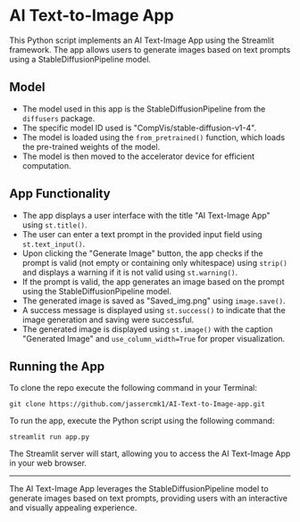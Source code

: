 # AI Text-to-Image App

This Python script implements an AI Text-Image App using the Streamlit framework. The app allows users to generate images based on text prompts using a StableDiffusionPipeline model.

## Model

- The model used in this app is the StableDiffusionPipeline from the `diffusers` package.
- The specific model ID used is "CompVis/stable-diffusion-v1-4".
- The model is loaded using the `from_pretrained()` function, which loads the pre-trained weights of the model.
- The model is then moved to the accelerator device for efficient computation.

## App Functionality

- The app displays a user interface with the title "AI Text-Image App" using `st.title()`.
- The user can enter a text prompt in the provided input field using `st.text_input()`.
- Upon clicking the "Generate Image" button, the app checks if the prompt is valid (not empty or containing only whitespace) using `strip()` and displays a warning if it is not valid using `st.warning()`.
- If the prompt is valid, the app generates an image based on the prompt using the StableDiffusionPipeline model.
- The generated image is saved as "Saved_img.png" using `image.save()`.
- A success message is displayed using `st.success()` to indicate that the image generation and saving were successful.
- The generated image is displayed using `st.image()` with the caption "Generated Image" and `use_column_width=True` for proper visualization.

## Running the App

To clone the repo execute the following command in your Terminal:
```
git clone https://github.com/jassercmk1/AI-Text-to-Image-app.git
```


To run the app, execute the Python script using the following command:
```
streamlit run app.py
```

The Streamlit server will start, allowing you to access the AI Text-Image App in your web browser.

---

The AI Text-Image App leverages the StableDiffusionPipeline model to generate images based on text prompts, providing users with an interactive and visually appealing experience.

